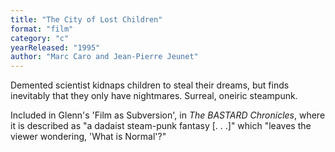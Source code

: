```yaml
---
title: "The City of Lost Children"
format: "film"
category: "c"
yearReleased: "1995"
author: "Marc Caro and Jean-Pierre Jeunet"
---
```

Demented scientist kidnaps children to steal their dreams,  but finds inevitably that they only have nightmares. Surreal, oneiric steampunk.

Included in Glenn's 'Film as Subversion', in _The BASTARD Chronicles_, where it is described  as "a dadaist steam-punk fantasy [. . .]" which "leaves the viewer wondering,  'What is Normal'?"
